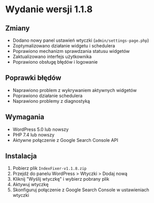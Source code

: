 # Wydanie wersji 1.1.8

## Zmiany
- Dodano nowy panel ustawień wtyczki (`admin/settings-page.php`)
- Zoptymalizowano działanie widgetu i schedulera
- Poprawiono mechanizm sprawdzania statusu widgetów
- Zaktualizowano interfejs użytkownika
- Poprawiono obsługę błędów i logowanie

## Poprawki błędów
- Naprawiono problem z wykrywaniem aktywnych widgetów
- Poprawiono działanie schedulera
- Naprawiono problemy z diagnostyką

## Wymagania
- WordPress 5.0 lub nowszy
- PHP 7.4 lub nowszy
- Aktywne połączenie z Google Search Console API

## Instalacja
1. Pobierz plik `IndexFixer-v1.1.8.zip`
2. Przejdź do panelu WordPress > Wtyczki > Dodaj nową
3. Kliknij "Wyślij wtyczkę" i wybierz pobrany plik
4. Aktywuj wtyczkę
5. Skonfiguruj połączenie z Google Search Console w ustawieniach wtyczki 